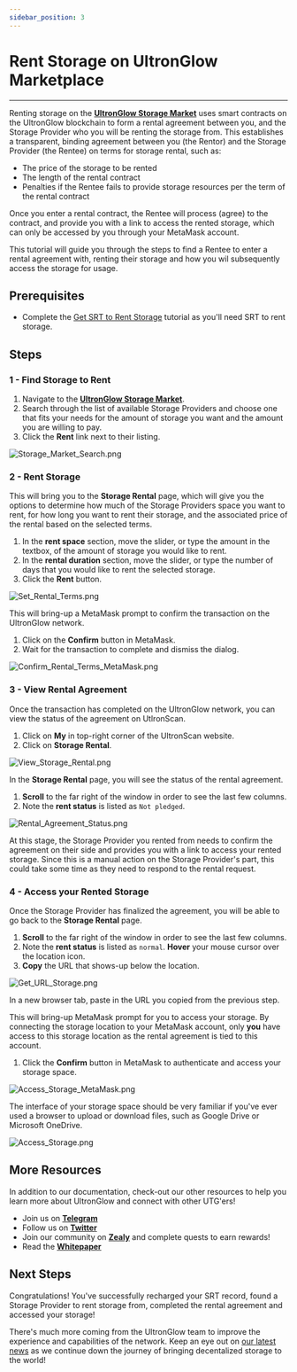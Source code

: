 ```yaml
---
sidebar_position: 3
---
```

# Rent Storage on UltronGlow Marketplace
---

Renting storage on the [**UltronGlow Storage Market**](https://www.ultronscan.io/market/) uses smart contracts on the
UltronGlow blockchain to form a rental agreement between you, and the Storage Provider who you will be renting the
storage from.  This establishes a transparent, binding agreement between you (the Rentor) and the Storage Provider
(the Rentee) on terms for storage rental, such as:

* The price of the storage to be rented
* The length of the rental contract
* Penalties if the Rentee fails to provide storage resources per the term of the rental contract

Once you enter a rental contract, the Rentee will process (agree) to the contract, and provide you with a link to
access the rented storage, which can only be accessed by you through your MetaMask account.

This tutorial will guide you through the steps to find a Rentee to enter a rental agreement with, renting their storage
and how you wil subsequently access the storage for usage.

## Prerequisites

* Complete the [Get SRT to Rent Storage](get-srt.md) tutorial as you'll need SRT to rent storage.

## Steps

### 1 - Find Storage to Rent

1. Navigate to the [**UltronGlow Storage Market**](https://www.ultronscan.io/market/).
2. Search through the list of available Storage Providers and choose one that fits your needs for the amount of storage
   you want and the amount you are willing to pay.
3. Click the **Rent** link next to their listing.


![Storage_Market_Search.png](Storage_Market_Search.png)

### 2 - Rent Storage

This will bring you to the **Storage Rental** page, which will give you the options to determine how much of the
Storage Providers space you want to rent, for how long you want to rent their storage, and the associated price of the
rental based on the selected terms.

1. In the **rent space** section, move the slider, or type the amount in the textbox, of the amount of storage you would
   like to rent.
2. In the **rental duration** section, move the slider, or type the number of days that you would like to rent the
   selected storage.
3. Click the **Rent** button.

 ![Set_Rental_Terms.png](Set_Rental_Terms.png)

This will bring-up a MetaMask prompt to confirm the transaction on the UltronGlow network.

1. Click on the **Confirm** button in MetaMask.
2. Wait for the transaction to complete and dismiss the dialog.

![Confirm_Rental_Terms_MetaMask.png](Confirm_Rental_Terms_MetaMask.png)

### 3 - View Rental Agreement 

Once the transaction has completed on the UltronGlow network, you can view the status of the agreement on UtlronScan.

1. Click on **My** in top-right corner of the UltronScan website.
2. Click on **Storage Rental**.

![View_Storage_Rental.png](View_Storage_Rental.png)

In the **Storage Rental** page, you will see the status of the rental agreement.

1. **Scroll** to the far right of the window in order to see the last few columns.
2. Note the **rent status** is listed as ```Not pledged```.

![Rental_Agreement_Status.png](Rental_Agreement_Status.png)

At this stage, the Storage Provider you rented from needs to confirm the agreement on their side and provides you
with a link to access your rented storage.  Since this is a manual action on the Storage Provider's part, this could
take some time as they need to respond to the rental request.

### 4 - Access your Rented Storage
Once the Storage Provider has finalized the agreement, you will be able to go back to the **Storage Rental** page.

1. **Scroll** to the far right of the window in order to see the last few columns.
2. Note the **rent status** is listed as ```normal```.  **Hover** your mouse cursor over the location icon.
3. **Copy** the URL that shows-up below the location.

![Get_URL_Storage.png](Get_URL_Storage.png)

In a new browser tab, paste in the URL you copied from the previous step.

This will bring-up MetaMask prompt for you to access your storage.  By connecting the storage location to your
MetaMask account, only **you** have access to this storage location as the rental agreement is tied to this account.

1.  Click the **Confirm** button in MetaMask to authenticate and access your storage space.

![Access_Storage_MetaMask.png](Access_Storage_MetaMask.png)

The interface of your storage space should be very familiar if you've ever used a browser to upload or download files,
such as Google Drive or Microsoft OneDrive.

![Access_Storage.png](Access_Storage.png)

## More Resources

In addition to our documentation, check-out our other resources to help you learn more about
UltronGlow and connect with other UTG'ers!

* Join us on [**Telegram**](https://t.me/UltronGlowOfficial)
* Follow us on [**Twitter**](https://twitter.com/ultronglow)
* Join our community on [**Zealy**](https://zealy.io/c/ultronglow/questboard) and complete quests to earn rewards!
* Read the [**Whitepaper**](https://ultronglow.io/wp-content/uploads/2023/03/UltronGlow-Whitepaper-1.5.1-03072023.pdf)

## Next Steps

Congratulations!  You've successfully recharged your SRT record, found a Storage Provider to rent storage from, completed
the rental agreement and accessed your storage!

There's much more coming from the UltronGlow team to improve the experience and capabilities of the network.  Keep an
eye out on [our latest news](https://ultronglow.io/latest-news/) as we continue down the journey of bringing decentalized
storage to the world!